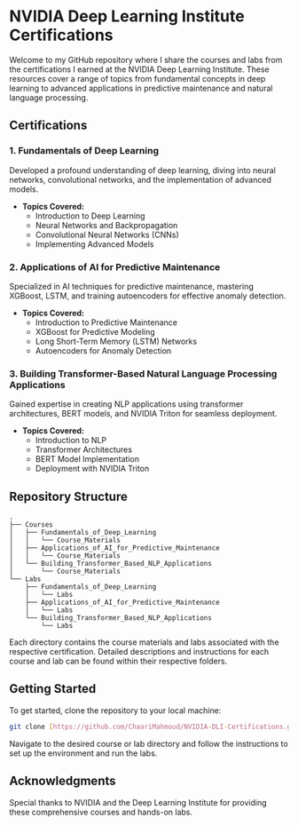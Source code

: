 # NVIDIA Deep Learning Institute Certifications

Welcome to my GitHub repository where I share the courses and labs from the certifications I earned at the NVIDIA Deep Learning Institute. These resources cover a range of topics from fundamental concepts in deep learning to advanced applications in predictive maintenance and natural language processing.

## Certifications

### 1. Fundamentals of Deep Learning
Developed a profound understanding of deep learning, diving into neural networks, convolutional networks, and the implementation of advanced models.
- **Topics Covered:**
  - Introduction to Deep Learning
  - Neural Networks and Backpropagation
  - Convolutional Neural Networks (CNNs)
  - Implementing Advanced Models

### 2. Applications of AI for Predictive Maintenance
Specialized in AI techniques for predictive maintenance, mastering XGBoost, LSTM, and training autoencoders for effective anomaly detection.
- **Topics Covered:**
  - Introduction to Predictive Maintenance
  - XGBoost for Predictive Modeling
  - Long Short-Term Memory (LSTM) Networks
  - Autoencoders for Anomaly Detection

### 3. Building Transformer-Based Natural Language Processing Applications
Gained expertise in creating NLP applications using transformer architectures, BERT models, and NVIDIA Triton for seamless deployment.
- **Topics Covered:**
  - Introduction to NLP
  - Transformer Architectures
  - BERT Model Implementation
  - Deployment with NVIDIA Triton

## Repository Structure

```plaintext
.
├── Courses
│   ├── Fundamentals_of_Deep_Learning
│   │   └── Course_Materials
│   ├── Applications_of_AI_for_Predictive_Maintenance
│   │   └── Course_Materials
│   └── Building_Transformer_Based_NLP_Applications
│       └── Course_Materials
└── Labs
    ├── Fundamentals_of_Deep_Learning
    │   └── Labs
    ├── Applications_of_AI_for_Predictive_Maintenance
    │   └── Labs
    └── Building_Transformer_Based_NLP_Applications
        └── Labs
```
Each directory contains the course materials and labs associated with the respective certification. Detailed descriptions and instructions for each course and lab can be found within their respective folders.

## Getting Started

To get started, clone the repository to your local machine:

```bash
git clone [https://github.com/ChaariMahmoud/NVIDIA-DLI-Certifications.git]
```
Navigate to the desired course or lab directory and follow the instructions to set up the environment and run the labs.

## Acknowledgments

Special thanks to NVIDIA and the Deep Learning Institute for providing these comprehensive courses and hands-on labs.
